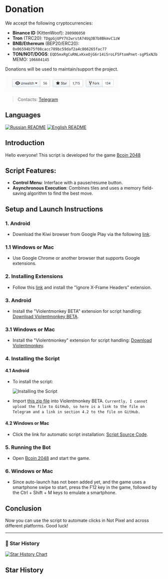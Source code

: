 # Donation

We accept the following cryptocurrencies:

- **Binance ID** (KittenWoof): `280906050`
- **Tron** (TRC20): `TDgpGjUPY7V2wrstA74Uq3B7b8BkmvC1zW`
- **BNB/Ethereum** (BEP20/ERC20): `0x06594b75f08cacc789bc59daf2a4c866265fac77`
- **TON/NOT/DOGS**: `EQD5mxRgCuRNLxKxeOjG6r14iSroLF5FtomPnet-sgP5xNJb` MEMO: `106604145`

Donations will be used to maintain/support the project.

<img src="https://github.com/VemLavarALoucaGamers/vlalg-nimbus/blob/main/editable/github-star.gif" alt="nimbus-star" />

> Contacts: [Telegram](https://t.me/kittenwof)

## Languages
[![Russian README](https://raw.githubusercontent.com/hjnilsson/country-flags/master/png100px/ru.png)](README.md) [![English README](https://raw.githubusercontent.com/hjnilsson/country-flags/master/png100px/us.png)](README_EN.md)

## Introduction

Hello everyone!
This script is developed for the game [Bcoin 2048](https://t.me/Bcoin2048bot/app?startapp=ref_pCGihPQJg61TN70sNtqmbxS4)

## Script Features:

- **Control Menu**: Interface with a pause/resume button.
- **Asynchronous Execution**: Combines tiles and uses a memory field-saving algorithm to find the best move.

## Setup and Launch Instructions

### 1. Android
- Download the Kiwi browser from Google Play via the following [link](https://play.google.com/store/apps/details?id=com.kiwibrowser.browser).

### 1.1 Windows or Mac
- Use Google Chrome or another browser that supports Google extensions.

### 2. Installing Extensions
- Follow this [link](https://chromewebstore.google.com/detail/ignore-x-frame-headers/gleekbfjekiniecknbkamfmkohkpodhe) and install the "Ignore X-Frame Headers" extension.

### 3. Android
- Install the "Violentmonkey BETA" extension for script handling:
  [Download Violentmonkey BETA](https://chromewebstore.google.com/detail/violentmonkey-beta/opokoaglpekkimldnlggpoagmjegichg).

### 3.1 Windows or Mac
- Install the "Violentmonkey" extension for script handling:
  [Download Violentmonkey](https://chromewebstore.google.com/detail/violentmonkey/jinjaccalgkegednnccohejagnlnfdag).

### 4. Installing the Script

#### 4.1 Android
- To install the script:
  
  ![Installing the Script](https://github.com/ilfae/Script-Not-Pixel/blob/main/img/1.png)

- Import [this zip file](https://github.com/ilfae/2048-AutoFarm/raw/refs/heads/main/@kittenwof.zip) into Violentmonkey BETA.
`Currently, I cannot upload the file to GitHub, so here is a link to the file on Telegram and a link in section 4.2 to the file on GitHub.`

#### 4.2 Windows or Mac
- Click the link for automatic script installation:
  [Script Source Code](https://github.com/ilfae/2048-AutoFarm/raw/refs/heads/main/2048-AutoFarm.user.js).

### 5. Running the Bot
- Open [Bcoin 2048](https://t.me/Bcoin2048bot/app?startapp=ref_pCGihPQJg61TN70sNtqmbxS4) and start the game.

### 6. Windows or Mac
- Since auto-launch has not been added yet, and the game uses a smartphone swipe to start, press the F12 key in the game, followed by the Ctrl + Shift + M keys to emulate a smartphone.

## Conclusion

Now you can use the script to automate clicks in Not Pixel and across different platforms. Good luck!

---

### 🌟 Star History

[![Star History Chart](https://api.star-history.com/svg?repos=ilfae/2048-AutoFarm&type=Date)](https://star-history.com/#ilfae/2048-AutoFarm&Date)
## Star History
